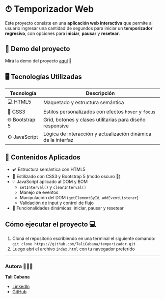 # ⏱ Temporizador Web

Este proyecto consiste en una **aplicación web interactiva** que permite al usuario ingresar una cantidad de segundos para iniciar un **temporizador regresivo**, con opciones para **iniciar**, **pausar** y **resetear**.

## 🚀 Demo del proyecto

Mirá la demo del proyecto [aquí]() 👀

## 🖥️ Tecnologías Utilizadas

| Tecnología | Descripción |
|------------|-------------|
| 💻 HTML5   | Maquetado y estructura semántica |
| 🎨 CSS3    | Estilos personalizados con efectos `hover` y `focus` |
| 🌐 Bootstrap 5 | Grid, botones y clases utilitarias para diseño responsive |
| ⚙️ JavaScript | Lógica de interacción y actualización dinámica de la interfaz |


## 🧠 Contenidos Aplicados

- ✔️ Estructura semántica con HTML5
- 🎨 Estilizado con CSS3 y Bootstrap 5 (modo oscuro 🌙)
- 💡 JavaScript aplicado al DOM y BOM
  - `setInterval()` y `clearInterval()`
  - Manejo de eventos
  - Manipulación del DOM (`getElementById`, `addEventListener`)
  - Validación de input y control de flujo
- 🔄 Funcionalidades dinámicas: iniciar, pausar y resetear


## Cómo ejecutar el proyecto 💻

1. Cloná el repositorio escribiendo en una terminal el siguiente comando:  
   `git clone https://github.com/TaliCabana/temporizador.git`
2. Luego abrí el archivo `index.html` con tu navegador preferido

---

### Autora 👩🏽‍💻

**Tali Cabana**

- [LinkedIn](https://www.linkedin.com/in/paula-cabana-ingenieraindustrial/)
- [GitHub](https://github.com/TaliCabana)
